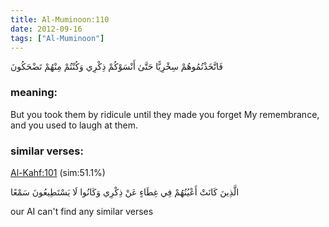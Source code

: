 ```yaml
---
title: Al-Muminoon:110
date: 2012-09-16
tags: ["Al-Muminoon"]
---
```

فَاتَّخَذْتُمُوهُمْ سِخْرِيًّا حَتَّىٰ أَنْسَوْكُمْ ذِكْرِي وَكُنْتُمْ مِنْهُمْ تَضْحَكُونَ
### meaning: 
But you took them by ridicule until they made you forget My remembrance, and you used to laugh at them.
### similar verses: 

[Al-Kahf:101](/18/101) (sim:51.1%)

الَّذِينَ كَانَتْ أَعْيُنُهُمْ فِي غِطَاءٍ عَنْ ذِكْرِي وَكَانُوا لَا يَسْتَطِيعُونَ سَمْعًا

our AI can't find any similar verses



